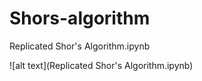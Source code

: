 # Shors-algorithm
Replicated Shor's Algorithm.ipynb

![alt text](Replicated Shor's Algorithm.ipynb)
